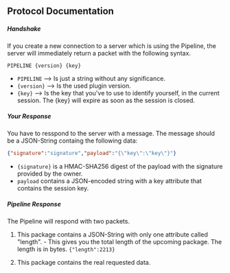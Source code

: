 ## Protocol Documentation

##### Handshake
If you create a new connection to a server which is using the Pipeline, the server will
immediately return a packet with the following syntax.
```
PIPELINE {version} {key}
```
 - `PIPELINE` --> Is just a string without any significance.
 - `{version}` --> Is the used plugin version.
 - `{key}` --> Is the key that you've to use to identify yourself, in the current session. The {key} will expire as soon as the session is closed.
 
##### Your Response
You have to resspond to the server with a message. The message should be a JSON-String containg the following data:
```json
{"signature":"signature","payload":"{\"key\":\"key\"}"}
```

- `{signature}` is a HMAC-SHA256
 digest of the payload with the signature provided by the owner.  
- `payload` contains a JSON-encoded string with a key attribute that contains the session key.
 
##### Pipeline Response
The Pipeline will respond with two packets.

1. This package contains a JSON-String with only one attribute called "length". - This gives you the total length of the upcoming package. The length is in bytes. `{"length":2213}`
 
2. This package contains the real requested data. 

